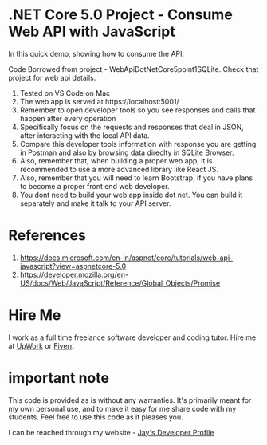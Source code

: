# .NET Core 5.0 Project - Consume Web API with JavaScript

In this quick demo, showing how to consume the API. 

Code Borrowed from project - WebApiDotNetCore5point1SQLite. Check that project for web api details.

1. Tested on VS Code on Mac
1. The web app is served at https://localhost:5001/
1. Remember to open developer tools so you see responses and calls that happen after every operation
1. Specifically focus on the requests and responses that deal in JSON, after interacting with the local API data.
1. Compare this developer tools information with response you are getting in Postman and also by browsing data direclty in SQLite Browser.
1. Also, remember that, when building a proper web app, it is recommended to use a more advanced library like React JS.
1. Also, remember that you will need to learn Bootstrap, if you have plans to become a proper front end web developer.
1. You dont need to build your web app inside dot net. You can build it separately and make it talk to your API server.

# References

1. https://docs.microsoft.com/en-in/aspnet/core/tutorials/web-api-javascript?view=aspnetcore-5.0
1. https://developer.mozilla.org/en-US/docs/Web/JavaScript/Reference/Global_Objects/Promise

# Hire Me

I work as a full time freelance software developer and coding tutor. Hire me at [UpWork](https://www.upwork.com/fl/vijayasimhabr) or [Fiverr](https://www.fiverr.com/jay_codeguy). 

# important note 

This code is provided as is without any warranties. It's primarily meant for my own personal use, and to make it easy for me share code with my students. Feel free to use this code as it pleases you.

I can be reached through my website - [Jay's Developer Profile](https://jay-study-nildana.github.io/developerprofile)